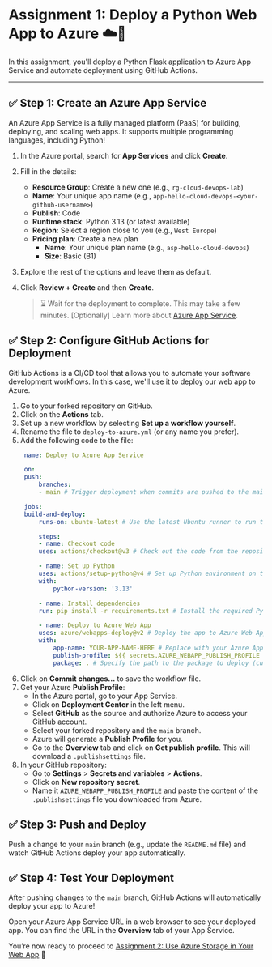 # Assignment 1: Deploy a Python Web App to Azure ☁️🚀

In this assignment, you'll deploy a Python Flask application to Azure App Service and automate deployment using GitHub Actions.

---

## ✅ Step 1: Create an Azure App Service

An Azure App Service is a fully managed platform (PaaS) for building, deploying, and scaling web apps. It supports multiple programming languages, including Python!

1. In the Azure portal, search for **App Services** and click **Create**.
2. Fill in the details:
   - **Resource Group**: Create a new one (e.g., `rg-cloud-devops-lab`)
   - **Name**: Your unique app name (e.g., `app-hello-cloud-devops-<your-github-username>`)
   - **Publish**: Code
   - **Runtime stack**: Python 3.13 (or latest available)
   - **Region**: Select a region close to you (e.g., `West Europe`)
   - **Pricing plan**: Create a new plan
     - **Name**: Your unique plan name (e.g., `asp-hello-cloud-devops`)
     - **Size**: Basic (B1)
3. Explore the rest of the options and leave them as default.
4. Click **Review + Create** and then **Create**.

    > ⌛ Wait for the deployment to complete. This may take a few minutes.
    > [Optionally] Learn more about [Azure App Service](https://learn.microsoft.com/en-us/azure/app-service/overview).

## ✅ Step 2: Configure GitHub Actions for Deployment

GitHub Actions is a CI/CD tool that allows you to automate your software development workflows. In this case, we'll use it to deploy our web app to Azure.

1. Go to your forked repository on GitHub.
2. Click on the **Actions** tab.
3. Set up a new workflow by selecting **Set up a workflow yourself**.
4. Rename the file to `deploy-to-azure.yml` (or any name you prefer).
5. Add the following code to the file:
   ```yaml
    name: Deploy to Azure App Service

    on:
    push:
        branches:
        - main # Trigger deployment when commits are pushed to the main branch

    jobs:
    build-and-deploy:
        runs-on: ubuntu-latest # Use the latest Ubuntu runner to run the job

        steps:
        - name: Checkout code
        uses: actions/checkout@v3 # Check out the code from the repository

        - name: Set up Python
        uses: actions/setup-python@v4 # Set up Python environment on the runner
        with:
            python-version: '3.13'

        - name: Install dependencies
        run: pip install -r requirements.txt # Install the required Python packages

        - name: Deploy to Azure Web App
        uses: azure/webapps-deploy@v2 # Deploy the app to Azure Web App
        with:
            app-name: YOUR-APP-NAME-HERE # Replace with your Azure App Service name
            publish-profile: ${{ secrets.AZURE_WEBAPP_PUBLISH_PROFILE }} # Use the publish profile secret for authentication
            package: . # Specify the path to the package to deploy (current directory)
    ```
6. Click on **Commit changes...** to save the workflow file.
7. Get your Azure **Publish Profile**:
   - In the Azure portal, go to your App Service.
   - Click on **Deployment Center** in the left menu.
   - Select **GitHub** as the source and authorize Azure to access your GitHub account.
   - Select your forked repository and the `main` branch.
   - Azure will generate a **Publish Profile** for you.
   - Go to the **Overview** tab and click on **Get publish profile**. This will download a `.publishsettings` file.
8. In your GitHub repository:
   - Go to **Settings** > **Secrets and variables** > **Actions**.
   - Click on **New repository secret**.
   - Name it `AZURE_WEBAPP_PUBLISH_PROFILE` and paste the content of the `.publishsettings` file you downloaded from Azure.

## ✅ Step 3: Push and Deploy

Push a change to your `main` branch (e.g., update the `README.md` file) and watch GitHub Actions deploy your app automatically.

## ✅ Step 4: Test Your Deployment

After pushing changes to the `main` branch, GitHub Actions will automatically deploy your app to Azure!

Open your Azure App Service URL in a web browser to see your deployed app.
You can find the URL in the **Overview** tab of your App Service.

You’re now ready to proceed to [Assignment 2: Use Azure Storage in Your Web App](assignment-2-use-azure-storage.md) 🎯